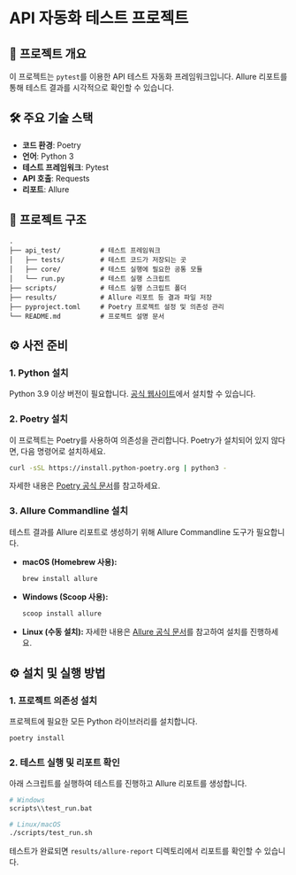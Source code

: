 # API 자동화 테스트 프로젝트

## 🚀 프로젝트 개요
이 프로젝트는 `pytest`를 이용한 API 테스트 자동화 프레임워크입니다. Allure 리포트를 통해 테스트 결과를 시각적으로 확인할 수 있습니다.

## 🛠️ 주요 기술 스택
- **코드 환경**: Poetry
- **언어**: Python 3
- **테스트 프레임워크**: Pytest
- **API 호출**: Requests
- **리포트**: Allure

## 📁 프로젝트 구조
```
.
├── api_test/          # 테스트 프레임워크
│   ├── tests/         # 테스트 코드가 저장되는 곳
│   ├── core/          # 테스트 실행에 필요한 공통 모듈
│   └── run.py         # 테스트 실행 스크립트
├── scripts/           # 테스트 실행 스크립트 폴더
├── results/           # Allure 리포트 등 결과 파일 저장
├── pyproject.toml     # Poetry 프로젝트 설정 및 의존성 관리
└── README.md          # 프로젝트 설명 문서
```

## ⚙️ 사전 준비

### 1. Python 설치
Python 3.9 이상 버전이 필요합니다. [공식 웹사이트](https://www.python.org/downloads/)에서 설치할 수 있습니다.

### 2. Poetry 설치
이 프로젝트는 Poetry를 사용하여 의존성을 관리합니다. Poetry가 설치되어 있지 않다면, 다음 명령어로 설치하세요.
```bash
curl -sSL https://install.python-poetry.org | python3 -
```
자세한 내용은 [Poetry 공식 문서](https://python-poetry.org/docs/#installation)를 참고하세요.

### 3. Allure Commandline 설치
테스트 결과를 Allure 리포트로 생성하기 위해 Allure Commandline 도구가 필요합니다.

- **macOS (Homebrew 사용):**
  ```bash
  brew install allure
  ```
- **Windows (Scoop 사용):**
  ```bash
  scoop install allure
  ```
- **Linux (수동 설치):**
  자세한 내용은 [Allure 공식 문서](https://allurereport.org/docs/getting-started-installation-commandline/)를 참고하여 설치를 진행하세요.


## ⚙️ 설치 및 실행 방법

### 1. 프로젝트 의존성 설치
프로젝트에 필요한 모든 Python 라이브러리를 설치합니다.
```bash
poetry install
```

### 2. 테스트 실행 및 리포트 확인
아래 스크립트를 실행하여 테스트를 진행하고 Allure 리포트를 생성합니다.
```bash
# Windows
scripts\\test_run.bat

# Linux/macOS
./scripts/test_run.sh
```
테스트가 완료되면 `results/allure-report` 디렉토리에서 리포트를 확인할 수 있습니다.


